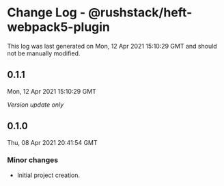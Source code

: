# Change Log - @rushstack/heft-webpack5-plugin

This log was last generated on Mon, 12 Apr 2021 15:10:29 GMT and should not be manually modified.

## 0.1.1
Mon, 12 Apr 2021 15:10:29 GMT

_Version update only_

## 0.1.0
Thu, 08 Apr 2021 20:41:54 GMT

### Minor changes

- Initial project creation.

